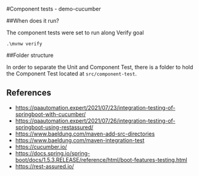 #Component tests - demo-cucumber 

##When does it run?

The component tests were set to run along Verify goal

```
.\mvnw verify
```

##Folder structure

In order to separate the Unit and Component Test, there is a folder to hold the Component Test located at ```src/component-test```. 

## References
- https://qaautomation.expert/2021/07/23/integration-testing-of-springboot-with-cucumber/
- https://qaautomation.expert/2021/07/26/integration-testing-of-springboot-using-restassured/
- https://www.baeldung.com/maven-add-src-directories
- https://www.baeldung.com/maven-integration-test
- https://cucumber.io/
- https://docs.spring.io/spring-boot/docs/1.5.3.RELEASE/reference/html/boot-features-testing.html
- https://rest-assured.io/
